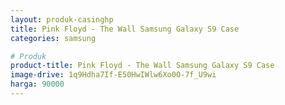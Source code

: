 ```yaml
---
layout: produk-casinghp
title: Pink Floyd - The Wall Samsung Galaxy S9 Case
categories: samsung

# Produk
product-title: Pink Floyd - The Wall Samsung Galaxy S9 Case
image-drive: 1q9Hdha7If-E50HwIWlw6Xo0O-7f_U9wi
harga: 90000
---
```


